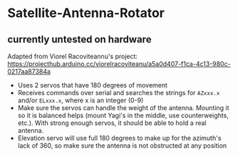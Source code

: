 # Satellite-Antenna-Rotator
## currently untested on hardware

 Adapted from Viorel Racoviteannu's project: https://projecthub.arduino.cc/viorelracoviteanu/a5a0d407-f1ca-4c13-980c-0217aa87384a
 - Uses 2 servos that have 180 degrees of movement
 - Receives commands over serial and searches the strings for `AZxxx.x` and/or `ELxxx.x`, where x is an integer (0-9)
 - Make sure the servos can handle the weight of the antenna. Mounting it so it is balanced helps (mount Yagi's in the middle, use counterweights, etc.). With strong enough servos, it should be able to hold a real antenna.
 - Elevation servo will use full 180 degrees to make up for the azimuth's lack of 360, so make sure the antenna is not obstructed at any position
